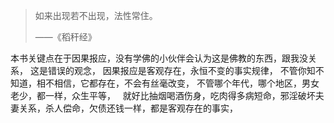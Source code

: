 > 如来出现若不出现，法性常住。
> 
> ——《稻秆经》

本书关键点在于因果报应，没有学佛的小伙伴会认为这是佛教的东西，跟我没关系，
这是错误的观念，
因果报应是客观存在，永恒不变的事实规律，
不管你知不知道，相不相信，它都存在，不会有丝毫改变，
不管哪个年代，哪个地区，男女老少，都一样，众生平等，
&nbsp;
就好比抽烟喝酒伤身，吃肉得多病短命，邪淫破坏夫妻关系，杀人偿命，欠债还钱一样，都是客观存在的事实，

